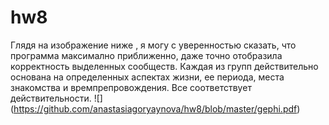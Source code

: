# hw8
Глядя на изображение ниже , я могу с уверенностью сказать, что программа максимално приближенно, даже точно отобразила корректность выделенных сообществ. Каждая из групп действительно основана на определенных аспектах жизни, ее периода, места знакомства и времпрепровождения. Все соответствует действительности.
![] (https://github.com/anastasiagoryaynova/hw8/blob/master/gephi.pdf)
